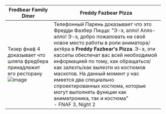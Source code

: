 | Fredbear Family Diner | Freddy Fazbear Pizza |
| ----------- | -------------- |
| Тизер фнаф 4 доказывает что шляпа фредбера принадлежит его ресторану ![image](https://user-images.githubusercontent.com/87380272/160572517-1f5d18d5-9927-4c9a-9b2f-eb1deac0b117.png) | Телефонный Парень доказывает что это Фредди Фазбер Пицца: "Э-э, алло! Алло-алло! Э-э, добро пожаловать на своё новое место работы в роли аниматора/актёра в **Freddy Fazbear's Pizza**. Э-э, эти кассеты обеспечат вас всей необходимой информацией по тому, как обращаться/как залезть/как вылезти из костюмов маскотов. На данный момент у нас имеется два специально спроектированных костюма, которые могут выполнять функции как аниматроника, так и костюма" <br> - FNAF 3, Night 2
